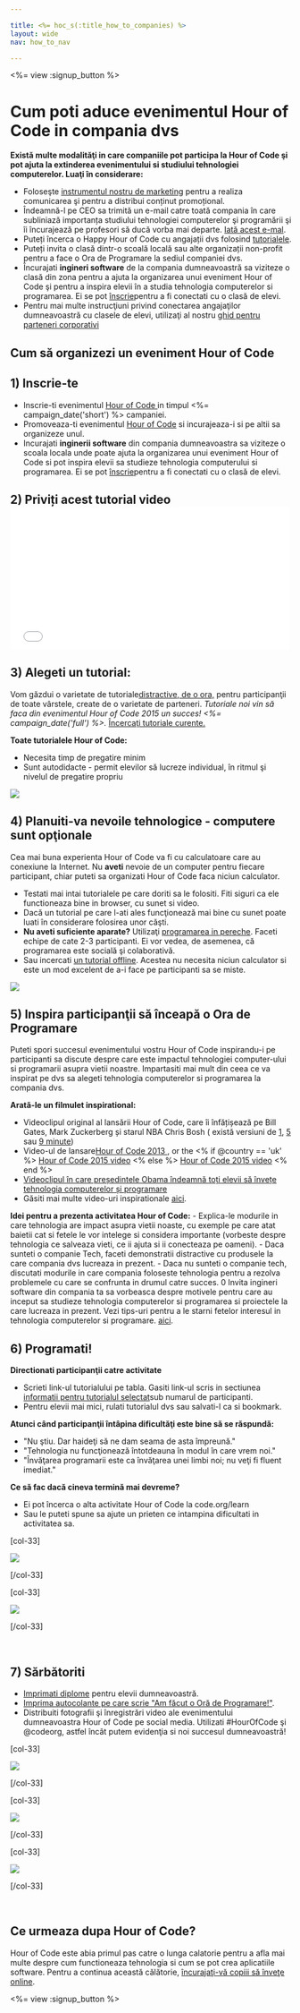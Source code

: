 ```yaml
---

title: <%= hoc_s(:title_how_to_companies) %>
layout: wide
nav: how_to_nav

---
```


<%= view :signup_button %>

# Cum poti aduce evenimentul Hour of Code in compania dvs

**Există multe modalităţi in care companiile pot participa la Hour of Code şi pot ajuta la extinderea evenimentului si studiului tehnologiei computerelor. Luaţi în considerare:**

  * Foloseşte [ instrumentul nostru de marketing](<%= localized_file('/files/HourOfCodeInternalMarketingToolkit.pdf') %>) pentru a realiza comunicarea şi pentru a distribui conținut promoțional.
  * Îndeamnă-l pe CEO sa trimită un e-mail catre toată compania în care subliniază importanța studiului tehnologiei computerelor şi programării şi îi încurajează pe profesori să ducă vorba mai departe. [ Iată acest e-mal](<%= resolve_url('/promote/resources#sample-emails') %>).
  * Puteți încerca o Happy Hour of Code cu angajații dvs folosind [tutorialele](<%= resolve_url('https://code.org/learn') %>).
  * Puteți invita o clasă dintr-o scoală locală sau alte organizații non-profit pentru a face o Ora de Programare la sediul companiei dvs.
  * Încurajati **ingineri software** de la compania dumneavoastră sa viziteze o clasă din zona pentru a ajuta la organizarea unui eveniment Hour of Code şi pentru a inspira elevii în a studia tehnologia computerelor si programarea. Ei se pot [înscrie](<%= resolve_url('https://code.org/volunteer/engineer') %>)pentru a fi conectati cu o clasă de elevi.
  * Pentru mai multe instrucţiuni privind conectarea angajaţilor dumneavoastră cu clasele de elevi, utilizaţi al nostru [ghid pentru parteneri corporativi](<%= localized_file('/files/HourOfCodeGuideForCorporatePartners.pdf') %>)

## Cum să organizezi un eveniment Hour of Code

## 1) Inscrie-te

  * Inscrie-ti evenimentul [Hour of Code ](<%= resolve_url('/') %>)in timpul <%= campaign_date('short') %> campaniei.
  * Promoveaza-ti evenimentul [Hour of Code](<%= resolve_url('/promote') %>) si incurajeaza-i si pe altii sa organizeze unul.
  * Incurajati **inginerii software** din compania dumneavoastra sa viziteze o scoala locala unde poate ajuta la organizarea unui eveniment Hour of Code si pot inspira elevii sa studieze tehnologia computerului si programarea. Ei se pot [înscrie](<%= resolve_url('https://code.org/volunteer/engineer') %>)pentru a fi conectati cu o clasă de elevi.

## 2) Priviți acest tutorial video <iframe width="500" height="255" src="//www.youtube.com/embed/SrnvvWDm73k" frameborder="0" allowfullscreen></iframe>
## 3) Alegeti un tutorial:

Vom găzdui o varietate de tutoriale[distractive, de o ora,](<%= resolve_url('https://code.org/learn') %>) pentru participanţii de toate vârstele, create de o varietate de parteneri. *Tutoriale noi vin să faca din evenimentul Hour of Code 2015 un succes! <%= campaign_date('full') %>.* [Încercaţi tutoriale curente.](<%= resolve_url("https://code.org/learn") %>)

**Toate tutorialele Hour of Code:**

  * Necesita timp de pregatire minim
  * Sunt autodidacte - permit elevilor să lucreze individual, în ritmul şi nivelul de pregatire propriu

[![](/images/fit-700/tutorials.png)](<%= resolve_url('https://code.org/learn') %>)

## 4) Planuiti-va nevoile tehnologice - computere sunt opţionale

Cea mai buna experienta Hour of Code va fi cu calculatoare care au conexiune la Internet. Nu **aveti** nevoie de un computer pentru fiecare participant, chiar puteti sa organizati Hour of Code faca niciun calculator.

  * Testati mai intai tutorialele pe care doriti sa le folositi. Fiti siguri ca ele functioneaza bine in browser, cu sunet si video.
  * Dacă un tutorial pe care l-ati ales funcţionează mai bine cu sunet poate luati în considerare folosirea unor căşti.
  * **Nu aveti suficiente aparate?** Utilizaţi [ programarea in pereche](https://www.youtube.com/watch?v=vgkahOzFH2Q). Faceti echipe de cate 2-3 participanti. Ei vor vedea, de asemenea, că programarea este socială şi colaborativă.
  * Sau incercati [un tutorial offline](<%= resolve_url('https://code.org/learn') %>). Acestea nu necesita niciun calculator si este un mod excelent de a-i face pe participanti sa se miste. 

![](/images/fit-350/group_ipad.jpg)

## 5) Inspira participanţii să înceapă o Ora de Programare

Puteti spori succesul evenimentului vostru Hour of Code inspirandu-i pe participanti sa discute despre care este impactul tehnologiei computer-ului si programarii asupra vietii noastre. Impartasiti mai mult din ceea ce va inspirat pe dvs sa alegeti tehnologia computerelor si programarea la compania dvs.

**Arată-le un filmulet inspirational:**

  * Videoclipul original al lansării Hour of Code, care îi înfățișează pe Bill Gates, Mark Zuckerberg și starul NBA Chris Bosh ( există versiuni de [1](https://www.youtube.com/watch?v=qYZF6oIZtfc), [5](https://www.youtube.com/watch?v=nKIu9yen5nc) sau [9 minute](https://www.youtube.com/watch?v=dU1xS07N-FA))
  * Video-ul de lansare[Hour of Code 2013 ](https://www.youtube.com/watch?v=FC5FbmsH4fw), or the <% if @country == 'uk' %> [Hour of Code 2015 video](https://www.youtube.com/watch?v=7L97YMYqLHc) <% else %> [Hour of Code 2015 video](https://www.youtube.com/watch?v=7L97YMYqLHc) <% end %>
  * [Videoclipul în care președintele Obama îndeamnă toți elevii să învețe tehnologia computerelor și programare](https://www.youtube.com/watch?v=6XvmhE1J9PY)
  * Găsiti mai multe video-uri inspirationale [aici](https://www.youtube.com/playlist?list=PLzdnOPI1iJNfpD8i4Sx7U0y2MccnrNZuP).

**Idei pentru a prezenta activitatea Hour of Code:** - Explica-le modurile in care tehnologia are impact asupra vietii noaste, cu exemple pe care atat baietii cat si fetele le vor intelege si considera importante (vorbeste despre tehnologia ce salveaza vieti, ce ii ajuta si ii conecteaza pe oameni). - Daca sunteti o companie Tech, faceti demonstratii distractive cu produsele la care compania dvs lucreaza in prezent. - Daca nu sunteti o companie tech, discutati modurile in care compania foloseste tehnologia pentru a rezolva problemele cu care se confrunta in drumul catre succes. 0 Invita ingineri software din compania ta sa vorbeasca despre motivele pentru care au inceput sa studieze tehnologia computerelor si programarea si proiectele la care lucreaza in prezent. Vezi tips-uri pentru a le starni fetelor interesul in tehnologia computerelor si programare. [aici](<%= resolve_url('https://code.org/girls') %>).

## 6) Programati!

**Directionati participanţii catre activitate**

  * Scrieti link-ul tutorialului pe tabla. Gasiti link-ul scris in sectiunea [informatii pentru tutorialul selectat](<%= resolve_url('https://code.org/learn') %>)sub numarul de participanti.
  * Pentru elevii mai mici, rulati tutorialul dvs sau salvati-l ca si bookmark.

**Atunci când participanţii întâpina dificultăţi este bine să se răspundă:**

  * "Nu ştiu. Dar haideţi să ne dam seama de asta împreună."
  * "Tehnologia nu funcţionează întotdeauna în modul în care vrem noi."
  * "Învăţarea programarii este ca învăţarea unei limbi noi; nu veţi fi fluent imediat."

**Ce să fac dacă cineva termină mai devreme?**

  * Ei pot încerca o alta activitate Hour of Code la code.org/learn
  * Sau le puteti spune sa ajute un prieten ce intampina dificultati in activitatea sa.

[col-33]

![](/images/fit-250/highschoolgirls.jpeg)

[/col-33]

[col-33]

![](/images/fit-300/group_ar.jpg)

[/col-33]

<p style="clear:both">
  &nbsp;
</p>

## 7) Sărbătoriti

  * [Imprimati diplome](<%= resolve_url('https://code.org/certificates') %>) pentru elevii dumneavoastră.
  * [Imprima autocolante pe care scrie "Am făcut o Oră de Programare!"](<%= resolve_url('/promote/resources#stickers') %>).
  * Distribuiti fotografii şi înregistrări video ale evenimentului dumneavoastra Hour of Code pe social media. Utilizati #HourOfCode şi @codeorg, astfel încât putem evidenţia si noi succesul dumneavoastră!

[col-33]

![](/images/fit-250/celebrate2.jpeg)

[/col-33]

[col-33]

![](/images/fit-260/highlight-certificates.jpg)

[/col-33]

[col-33]

![](/images/fit-300/boy-certificate.jpg)

[/col-33]

<p style="clear:both">
  &nbsp;
</p>

## Ce urmeaza dupa Hour of Code?

Hour of Code este abia primul pas catre o lunga calatorie pentru a afla mai multe despre cum functioneaza tehnologia si cum se pot crea aplicatiile software. Pentru a continua această călătorie, [încurajaţi-vă copiii să înveţe online](<%= resolve_url('https://code.org/learn/beyond') %>).

<%= view :signup_button %>